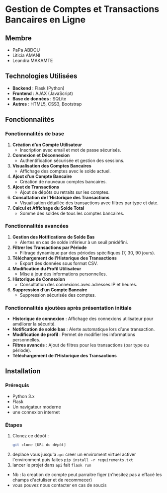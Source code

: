 # Gestion de Comptes et Transactions Bancaires en Ligne

## Membre
- PaPa ABDOU
- Liticia AMANI
- Leandra MAKAMTE 


## Technologies Utilisées

- **Backend** : Flask (Python)
- **Frontend** : AJAX (JavaScript)
- **Base de données** :  SQLite
- **Autres** : HTML5, CSS3, Bootstrap 

## Fonctionnalités

### Fonctionnalités de base
1. **Création d’un Compte Utilisateur**
   - Inscription avec email et mot de passe sécurisés.
2. **Connexion et Déconnexion**
   - Authentification sécurisée et gestion des sessions.
3. **Visualisation des Comptes Bancaires**
   - Affichage des comptes avec le solde actuel.
4. **Ajout d’un Compte Bancaire**
   - Création de nouveaux comptes bancaires.
5. **Ajout de Transactions**
   - Ajout de dépôts ou retraits sur les comptes.
6. **Consultation de l’Historique des Transactions**
   - Visualisation détaillée des transactions avec filtres par type et date.
7. **Calcul et Affichage du Solde Total**
   - Somme des soldes de tous les comptes bancaires.

### Fonctionnalités avancées
1. **Gestion des Notifications de Solde Bas**
   - Alertes en cas de solde inférieur à un seuil prédéfini.
2. **Filtrer les Transactions par Période**
   - Filtrage dynamique par des périodes spécifiques (7, 30, 90 jours).
3. **Téléchargement de l’Historique des Transactions**
   - Export des données sous format CSV.
4. **Modification du Profil Utilisateur**
   - Mise à jour des informations personnelles.
5. **Historique de Connexion**
   - Consultation des connexions avec adresses IP et heures.
6. **Suppression d’un Compte Bancaire**
   - Suppression sécurisée des comptes.

### Fonctionnalités ajoutées après présentation initiale
- **Historique de connexion** : Affichage des connexions utilisateur pour améliorer la sécurité.
- **Notification de solde bas** : Alerte automatique lors d’une transaction.
- **Modification de profil** : Permet de modifier les informations personnelles.
- **Filtres avancés** : Ajout de filtres pour les transactions (par type ou période).
- **Téléchargement de l’Historique des Transactions**
## Installation

### Prérequis
- Python 3.x
- Flask
- Un navigateur moderne
- une connexion internet

### Étapes
1. Clonez ce dépôt :
   ```bash
   git clone [URL du dépôt]

2. deplace vous jusqu'a `api`
 creer  un enviroment virtuel 
 activer l'environment
 puis faites
 `pip install -r requirements.txt`
 3. lancer le projet 
 dans `api` fait `flask run`


 - Nb : la creation de compte peut parraitre figer (n'hesitez pas a effacé les champs  d'actuliser et de recommecer)
 - vous pouvez nous contacter en cas de soucis 
 

